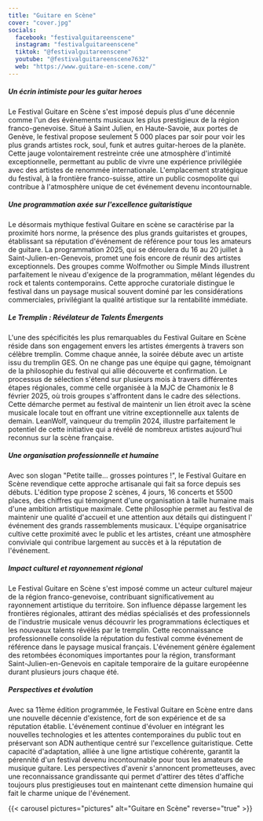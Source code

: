 ```yaml
---
title: "Guitare en Scène"
cover: "cover.jpg"
socials:
  facebook: "festivalguitareenscene"
  instagram: "festivalguitareenscene"
  tiktok: "@festivalguitareenscene"
  youtube: "@festivalguitareenscene7632"
  web: "https://www.guitare-en-scene.com/"
---
```


##### Un écrin intimiste pour les guitar heroes

Le Festival Guitare en Scène s'est imposé depuis plus d'une décennie comme l'un des événements musicaux les plus
prestigieux de la région franco-genevoise. Situé à Saint Julien, en Haute-Savoie, aux portes de Genève, le festival
propose seulement 5 000 places par soir pour voir les plus grands artistes rock, soul, funk et autres guitar-heroes de
la planète. Cette jauge volontairement restreinte crée une atmosphère d'intimité exceptionnelle, permettant au public de
vivre une expérience privilégiée avec des artistes de renommée internationale. L'emplacement stratégique du festival, à
la frontière franco-suisse, attire un public cosmopolite qui contribue à l'atmosphère unique de cet événement devenu
incontournable.

##### Une programmation axée sur l'excellence guitaristique

Le désormais mythique festival Guitare en scène se caractérise par la proximité hors norme, la présence des plus grands
guitaristes et groupes, établissant sa réputation d'événement de référence pour tous les amateurs de guitare. La
programmation 2025, qui se déroulera du 16 au 20 juillet à Saint-Julien-en-Genevois, promet une fois encore de réunir
des artistes exceptionnels. Des groupes comme Wolfmother ou Simple Minds illustrent parfaitement le niveau d'exigence de
la programmation, mêlant légendes du rock et talents contemporains. Cette approche curatoriale distingue le festival
dans un paysage musical souvent dominé par les considérations commerciales, privilégiant la qualité artistique sur la
rentabilité immédiate.

##### Le Tremplin : Révélateur de Talents Émergents

L'une des spécificités les plus remarquables du Festival Guitare en Scène réside dans son engagement envers les artistes
émergents à travers son célèbre tremplin. Comme chaque année, la soirée débute avec un artiste issu du tremplin GES. On
ne change pas une équipe qui gagne, témoignant de la philosophie du festival qui allie découverte et confirmation. Le
processus de sélection s'étend sur plusieurs mois à travers différentes étapes régionales, comme celle organisée à la
MJC de Chamonix le 8 février 2025, où trois groupes s'affrontent dans le cadre des sélections. Cette démarche permet au
festival de maintenir un lien étroit avec la scène musicale locale tout en offrant une vitrine exceptionnelle aux
talents de demain. LeanWolf, vainqueur du tremplin 2024, illustre parfaitement le potentiel de cette initiative qui a
révélé de nombreux artistes aujourd'hui reconnus sur la scène française.

##### Une organisation professionnelle et humaine

Avec son slogan "Petite taille... grosses pointures !", le Festival Guitare en Scène revendique cette approche
artisanale qui fait sa force depuis ses débuts. L'édition type propose 2 scènes, 4 jours, 16 concerts et 5500 places,
des chiffres qui témoignent d'une organisation à taille humaine mais d'une ambition artistique maximale. Cette
philosophie permet au festival de maintenir une qualité d'accueil et une attention aux détails qui distinguent l'
événement des grands rassemblements musicaux. L'équipe organisatrice cultive cette proximité avec le public et les
artistes, créant une atmosphère conviviale qui contribue largement au succès et à la réputation de l'événement.

##### Impact culturel et rayonnement régional

Le Festival Guitare en Scène s'est imposé comme un acteur culturel majeur de la région franco-genevoise, contribuant
significativement au rayonnement artistique du territoire. Son influence dépasse largement les frontières régionales,
attirant des médias spécialisés et des professionnels de l'industrie musicale venus découvrir les programmations
éclectiques et les nouveaux talents révélés par le tremplin. Cette reconnaissance professionnelle consolide la
réputation du festival comme événement de référence dans le paysage musical français. L'événement génère également des
retombées économiques importantes pour la région, transformant Saint-Julien-en-Genevois en capitale temporaire de la
guitare européenne durant plusieurs jours chaque été.

##### Perspectives et évolution

Avec sa 11ème édition programmée, le Festival Guitare en Scène entre dans une nouvelle décennie d'existence, fort de son
expérience et de sa réputation établie. L'événement continue d'évoluer en intégrant les nouvelles technologies et les
attentes contemporaines du public tout en préservant son ADN authentique centré sur l'excellence guitaristique. Cette
capacité d'adaptation, alliée à une ligne artistique cohérente, garantit la pérennité d'un festival devenu
incontournable pour tous les amateurs de musique guitare. Les perspectives d'avenir s'annoncent prometteuses, avec une
reconnaissance grandissante qui permet d'attirer des têtes d'affiche toujours plus prestigieuses tout en maintenant
cette dimension humaine qui fait le charme unique de l'événement.


{{< carousel pictures="pictures" alt="Guitare en Scène" reverse="true" >}}

